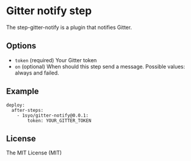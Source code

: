 # Gitter notify step

The step-gitter-notify is a plugin that notifies Gitter.  

## Options

* ``token``  (required) Your Gitter token
* ``on`` (optional) When should this step send a message. Possible values: always and failed.

## Example

```
deploy:
  after-steps:
    - 1syo/gitter-notify@0.0.1:
        token: YOUR_GITTER_TOKEN
```

## License

The MIT License (MIT)

